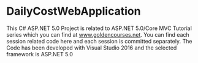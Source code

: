 # DailyCostWebApplication
This C# ASP.NET 5.0 Project is related to ASP.NET 5.0/Core MVC Tutorial series which you can find at www.goldencourses.net.
You can find each session related code here and each session is committed separately.
The Code has been developed with Visual Studio 2016 and the selected framework is ASP.NET 5.0

